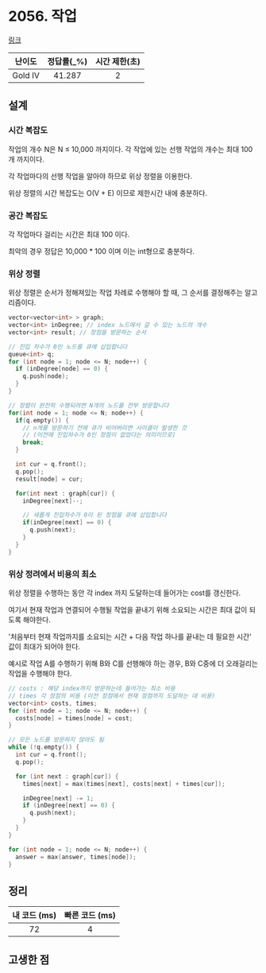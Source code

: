 # 2056. 작업

[링크](https://www.acmicpc.net/problem/2056)

| 난이도  | 정답률(\_%) | 시간 제한(초) |
| :-----: | :---------: | :-----------: |
| Gold IV |   41.287    |       2       |

## 설계

### 시간 복잡도

작업의 개수 N은 N ≤ 10,000 까지이다. 각 작업에 있는 선행 작업의 개수는 최대 100개 까지이다.

각 작업마다의 선행 작업을 알아야 하므로 위상 정렬을 이용한다.

위상 정렬의 시간 복잡도는 O(V + E) 이므로 제한시간 내에 충분하다.

### 공간 복잡도

각 작업마다 걸리는 시간은 최대 100 이다.

최악의 경우 정답은 10,000 \* 100 이며 이는 int형으로 충분하다.

### 위상 정렬

위상 정렬은 순서가 정해져있는 작업 차례로 수행해야 할 때, 그 순서를 결정해주는 알고리즘이다.

```cpp
vector<vector<int> > graph;
vector<int> inDegree; // index 노드에서 갈 수 있는 노드의 개수
vector<int> result; // 정점을 방문하는 순서

// 진입 차수가 0인 노드를 큐에 삽입합니다
queue<int> q;
for (int node = 1; node <= N; node++) {
  if (inDegree[node] == 0) {
    q.push(node);
  }
}

// 정렬이 완전히 수행되려면 N개의 노드를 전부 방문합니다
for(int node = 1; node <= N; node++) {
  if(q.empty()) {
    // n개를 방문하기 전에 큐가 비어버리면 사이클이 발생한 것
    // (이전에 진입차수가 0인 정점이 없었다는 의미이므로)
    break;
  }

  int cur = q.front();
  q.pop();
  result[node] = cur;

  for(int next : graph[cur]) {
    inDegree[next]--;

    // 새롭게 진입차수가 0이 된 정점을 큐에 삽입합니다
    if(inDegree[next] == 0) {
      q.push(next);
    }
  }
}
```

### 위상 정려에서 비용의 최소

위상 정렬을 수행하는 동안 각 index 까지 도달하는데 들어가는 cost를 갱신한다.

여기서 현재 작업과 연결되어 수행될 작업을 끝내기 위해 소요되는 시간은 최대 값이 되도록 해야한다.

'처음부터 현재 작업까지를 소요되는 시간 + 다음 작업 하나를 끝내는 데 필요한 시간' 값이 최대가 되어야 한다.

예시로 작업 A를 수행하기 위해 B와 C를 선행해야 하는 경우, B와 C중에 더 오래걸리는 작업을 수행해야 한다.

```cpp
// costs : 해당 index까지 방문하는데 들어가는 최소 비용
// times 각 정점의 비용 (이전 정점에서 현재 정점까지 도달하는 데 비용)
vector<int> costs, times;
for (int node = 1; node <= N; node++) {
  costs[node] = times[node] = cost;
}

// 모든 노드를 방문하지 않아도 됨
while (!q.empty()) {
  int cur = q.front();
  q.pop();

  for (int next : graph[cur]) {
    times[next] = max(times[next], costs[next] + times[cur]);

    inDegree[next] -= 1;
    if (inDegree[next] == 0) {
      q.push(next);
    }
  }
}

for (int node = 1; node <= N; node++) {
  answer = max(answer, times[node]);
}
```

## 정리

| 내 코드 (ms) | 빠른 코드 (ms) |
| :----------: | :------------: |
|      72      |       4        |

## 고생한 점
